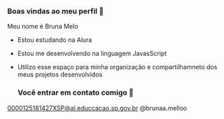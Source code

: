 ### Boas vindas ao meu perfil 💜

Meu nome é Bruna Melo

- Estou estudando na Alura
- Estou me desenvolvendo na linguagem JavasScript
- Utilizo esse espaço para minha organização e compartilhamneto dos meus projetos desenvolvidos

  ### Você entrar em contato comigo 📧
  
0000125181427XSP@al.educcacao.sp.gov.br
@brunaa.melloo
